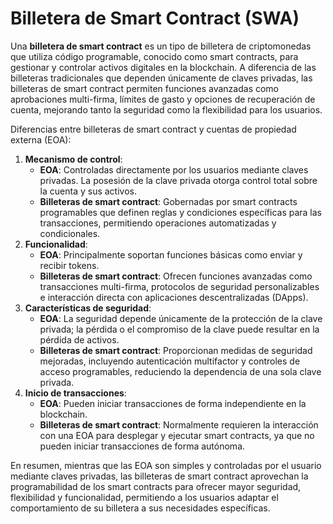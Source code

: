 # Billetera de Smart Contract (SWA)

Una **billetera de smart contract** es un tipo de billetera de criptomonedas que utiliza código programable, conocido como smart contracts, para gestionar y controlar activos digitales en la blockchain. A diferencia de las billeteras tradicionales que dependen únicamente de claves privadas, las billeteras de smart contract permiten funciones avanzadas como aprobaciones multi-firma, límites de gasto y opciones de recuperación de cuenta, mejorando tanto la seguridad como la flexibilidad para los usuarios.

Diferencias entre billeteras de smart contract y cuentas de propiedad externa (EOA):
1. **Mecanismo de control**:
   - **EOA**: Controladas directamente por los usuarios mediante claves privadas. La posesión de la clave privada otorga control total sobre la cuenta y sus activos.
   - **Billeteras de smart contract**: Gobernadas por smart contracts programables que definen reglas y condiciones específicas para las transacciones, permitiendo operaciones automatizadas y condicionales.
2. **Funcionalidad**:
    - **EOA**: Principalmente soportan funciones básicas como enviar y recibir tokens.
    - **Billeteras de smart contract**: Ofrecen funciones avanzadas como transacciones multi-firma, protocolos de seguridad personalizables e interacción directa con aplicaciones descentralizadas (DApps).
3. **Características de seguridad**:
    - **EOA**: La seguridad depende únicamente de la protección de la clave privada; la pérdida o el compromiso de la clave puede resultar en la pérdida de activos.
    - **Billeteras de smart contract**: Proporcionan medidas de seguridad mejoradas, incluyendo autenticación multifactor y controles de acceso programables, reduciendo la dependencia de una sola clave privada.
4. **Inicio de transacciones**:
    - **EOA**: Pueden iniciar transacciones de forma independiente en la blockchain.
    - **Billeteras de smart contract**: Normalmente requieren la interacción con una EOA para desplegar y ejecutar smart contracts, ya que no pueden iniciar transacciones de forma autónoma.

En resumen, mientras que las EOA son simples y controladas por el usuario mediante claves privadas, las billeteras de smart contract aprovechan la programabilidad de los smart contracts para ofrecer mayor seguridad, flexibilidad y funcionalidad, permitiendo a los usuarios adaptar el comportamiento de su billetera a sus necesidades específicas. 
